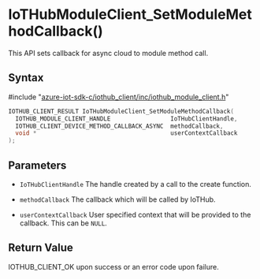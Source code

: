 # IoTHubModuleClient_SetModuleMethodCallback()

This API sets callback for async cloud to module method call.

## Syntax

\#include "[azure-iot-sdk-c/iothub_client/inc/iothub_module_client.h](../iot-c-ref-iothub-module-client-h.md)"  
```C
IOTHUB_CLIENT_RESULT IoTHubModuleClient_SetModuleMethodCallback(
  IOTHUB_MODULE_CLIENT_HANDLE                 IoTHubClientHandle,
  IOTHUB_CLIENT_DEVICE_METHOD_CALLBACK_ASYNC  methodCallback,
  void *                                      userContextCallback
);
```

## Parameters
* `IoTHubClientHandle` The handle created by a call to the create function. 

* `methodCallback` The callback which will be called by IoTHub. 

* `userContextCallback` User specified context that will be provided to the callback. This can be `NULL`.

## Return Value
IOTHUB_CLIENT_OK upon success or an error code upon failure.

